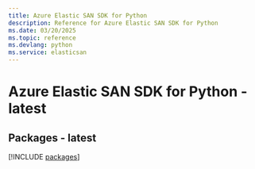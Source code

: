 ```yaml
---
title: Azure Elastic SAN SDK for Python
description: Reference for Azure Elastic SAN SDK for Python
ms.date: 03/20/2025
ms.topic: reference
ms.devlang: python
ms.service: elasticsan
---
```

# Azure Elastic SAN SDK for Python - latest
## Packages - latest
[!INCLUDE [packages](elastic-san-index.md)]